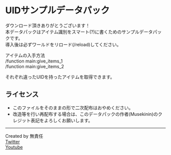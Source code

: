 # UIDサンプルデータパック
ダウンロード頂きありがとうございます！  
本データパックはアイテム識別をスマート(?)に書くためのサンプルデータパックです。  
導入後は必ずワールドをリロード(/reload)してください。  
  
アイテムの入手方法  
/function main:give_items_1  
/function main:give_items_2  
  
それぞれ違ったUIDを持ったアイテムを取得できます。  
  
## ライセンス
* このファイルをそのままの形で二次配布はおやめください。  
* 改造等を行い再配布する場合は、このデータパックの作者(Musekinin)のクレジット表記をよろしくお願いします。

---
Created by 無責任  
[Twitter][def]  
[Youtube][def2]


[def]: https://twitter.com/MusekininMC
[def2]: https://youtube.com/@Musekinin
